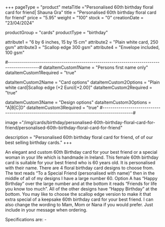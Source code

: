 +++
pageType = "product"
metaTitle ="Personalised 60th birthday floral card for friend| Shauna Gra"
title = "Personalised 60th birthday floral card for friend"
price = "5.95"
weight = "100"
stock = "0"
creationDate = "23/04/2024"

productGroup = "cards"
productType = "birthday"

attribute1 = "6 by 6 inches, 15 by 15 cm" 
attribute2 = "Plain white card, 250 gsm"
attribute3 = "Scallop edge 300 gsm"
attribute4 = "Envelope included, 100 gsm"

#---------------------------------------------------------------------------------------------#
dataItemCustom1Name = "Persons first name only"
dataItemCustom1Required = "true"

dataItemCustom2Name = "Card options"
dataItemCustom2Options = "Plain white card|Scallop edge (+2 Euro)[+2.00]"
dataItemCustom2Required = "true"

dataItemCustom3Name = "Design options"
dataItemCustom3Options = "A|B|C|D"
dataItemCustom3Required = "true"
#---------------------------------------------------------------------------------------------#

image ="/img/cards/birthday/personalised-60th-birthday-floral-card-for-friend/personalised-60th-birthday-floral-card-for-friend"

description = "Personalised 60th birthday floral card for friend, of of our best selling birthday cards."
+++

An elegant and custom 60th Birthday card for your best friend or a special woman in your life which is handmade in Ireland. This female 60th birthday card is suitable for your best friend who is 60 years old. It is personalised with their name. There are 4 floral birthday card designs to choose from. The text reads “To a Special Friend (personalised with name)” then in the middle of all of my designs I have a large number 60. Option A has “Happy Birthday” over the large number and at the bottom it reads “Friends for life you know too much”. All of the other designs have “Happy Birthday” at the bottom.
You may like to choose the scallop edge version to make it that extra special of a keepsake 60th birthday card for your best friend.
I can also change the wording to Mam, Mom or Nana if you would prefer. Just include in your message when ordering.

Specifications are: -

